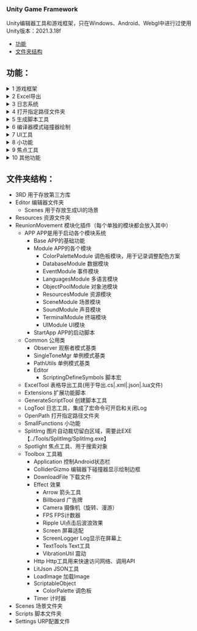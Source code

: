 ### Unity Game Framework
Unity编辑器工具和游戏框架，只在Windows、Android、Webgl中进行过使用<br>
Unity版本：2021.3.18f<br>

- [功能](#Function)
- [文件夹结构](#FolderStructure)

## 功能：<a name="Function"></a>
<details>
<summary>1 游戏框架</summary>
<br>
其中包含了以下模块<br>
- 数据模块<br>
- 事件模块<br>
- 多语言模块<br>
- 对象池模块<br>
- 资源模块<br>
- 场景模块<br>
- 声音模块<br>
- 终端模块<br>
- UI模块<br>
<br>
</details>
<details>
  
<summary>2 Excel导出</summary>
<br>
在指定的表格中的数据可以保存为以下格式文件<br>
- .cs<br>
- .xml<br>
- .json<br>
- .lua<br>
<br>

![inspector](https://github.com/JackeAstray/EditorTools/blob/main/Screenshot/%E5%B1%8F%E5%B9%95%E6%88%AA%E5%9B%BE%202023-09-11%20130523.png)
</details>

<details>
<summary>3 日志系统</summary>
<br>
  
![inspector](https://github.com/JackeAstray/EditorTools/blob/main/Screenshot/%E5%B1%8F%E5%B9%95%E6%88%AA%E5%9B%BE%202023-09-11%20130502.png)<br>
<br>
开启宏之后输入以下代码就可以使用，关闭宏之后日志就不会输出<br>
<br>
```csharp
Log.Debug("Hello Word");
Log.Info("Hello Word");
Log.Warning("Hello Word");
Log.Error("Hello Word");
Log.Fatal("Hello Word");
```
</details>

<details>
<summary>4 打开指定路径文件夹</summary>
<br>
该功能用于打开Unity的一些路径<br>
<br>
  
![inspector](https://github.com/JackeAstray/EditorTools/blob/main/Screenshot/%E5%B1%8F%E5%B9%95%E6%88%AA%E5%9B%BE%202023-09-11%20130517.png)
</details>

<details>
<summary>5 生成脚本工具</summary>
<br>
生成脚本工具使用说明<br>
1、输入要生成类的名称<br>
2、选择要生成的模板<br>
3、点击创建脚本即可<br>
【ReunionMovement\Editor\Resources\Txt】该路径用于存放模板<br>
<br>
  
![inspector](https://github.com/JackeAstray/EditorTools/blob/main/Screenshot/%E5%B1%8F%E5%B9%95%E6%88%AA%E5%9B%BE%202023-09-11%20130428.png)

</details>

<details>
<summary>6 编译器模式碰撞器绘制</summary>
<br>
启用PHYSICS宏（一般只用这个），后在编辑器视图可以看见碰撞器范围<br>
<br>

![inspector](https://github.com/JackeAstray/EditorTools/blob/main/Screenshot/%E5%B1%8F%E5%B9%95%E6%88%AA%E5%9B%BE%202023-09-11%20130511.png)
</details>

<details>
<summary>7 UI工具</summary>
<br>
UI工具使用说明<br>
1、输入要生成类的名称<br>
2、点击创建场景（创建的场景后缀为UIPlane的对象就是UI）<br>
2、点击创建脚本（创建一个UI类用于管理UI）<br>
3、点击绑定脚本（将创建的UI脚本绑定到UI上）<br>
4、将当前场景中的UI导出为预制体（该项在编辑完UI后，点击一次就可以将UI导出到指定路径，替换掉老的UI）<br>
<br>
  
![inspector](https://github.com/JackeAstray/EditorTools/blob/main/Screenshot/%E5%B1%8F%E5%B9%95%E6%88%AA%E5%9B%BE%202023-09-11%20130414.png)
</details>

<details>
<summary>8 小功能</summary>
<br>
包含的功能有给场景添加屏幕日志、给场景添加FPS、给场景选中的对象添加多语言用脚本、场景切换、修改版本号<br>
<br>

![inspector](https://github.com/JackeAstray/EditorTools/blob/main/Screenshot/%E5%B1%8F%E5%B9%95%E6%88%AA%E5%9B%BE%202023-09-11%20130336.png)
</details>

<details>
<summary>9 焦点工具</summary>
<br>
查找资源并将该资源设为焦点 快捷键Control + L<br>
<br>
  
![inspector](https://github.com/JackeAstray/EditorTools/blob/main/Screenshot/%E5%B1%8F%E5%B9%95%E6%88%AA%E5%9B%BE%202023-09-11%20130454.png)
</details>

<details>
<summary>10 其他功能</summary>
1、广告牌<br>
2、屏幕适配<br>
3、屏幕LOG<br>
4、计时器<br>
5、FPS<br>
6、震动（ios、android用）<br>
7、图片首次导入到指定文件夹自动替换类型<br>
8、图片自动裁剪留白<br>
9、单例模式父类<br>
10、扩展功能<br>
 - AsyncOperationExtensions<br>
 - ColorExtensions<br>
 - ComponentExtensions<br>
 - EngineExtensions<br> 
 - EngineToolExtensions<br>
 - FindExtensions<br>
 - GameObjectExtensions<br>
 - ResourcesExtensions<br>
 - TransformExtensions<br>
 - Vector3Extensions<br>
</details>


## 文件夹结构：<a name="FolderStructure"></a>
- 3RD                             用于存放第三方库<br>
- Editor                          编辑器文件夹<br>
  - Scenes                        用于存放生成UI的场景<br>
- Resources                       资源文件夹<br>
- ReunionMovement                 模块化插件（每个单独的模块都会放入其中）<br>
  - APP                           APP是用于启动各个模块系统<br>
    - Base                        APP的基础功能<br>
    - Module                      APP的各个模块<br>
      - ColorPaletteModule        调色板模块，用于记录调整配色方案<br>
      - DatabaseModule            数据模块<br>
      - EventModule               事件模块<br>
      - LanguagesModule           多语言模块<br>
      - ObjectPoolModule          对象池模块<br>
      - ResourcesModule           资源模块<br>
      - SceneModule               场景模块<br>
      - SoundModule               声音模块<br>
      - TerminalModule            终端模块<br>
      - UIModule                  UI模块<br>
    - StartApp                    APP的启动脚本<br>
  - Common                        公用类<br>
    - Observer                    观察者模式基类<br>
    - SingleToneMgr               单例模式基类<br>
    - PathUtils                   单例模式基类<br>
    - Editor                      <br>
      - ScriptingDefineSymbols    脚本宏<br>
  - ExcelTool                     表格导出工具(用于导出.cs|.xml|.json|.lua文件)<br>
  - Extensions                    扩展功能脚本<br>
  - GenerateScriptTool            创建脚本工具<br>
  - LogTool                       日志工具，集成了宏命令可开启和关闭Log<br>
  - OpenPath                      打开指定路径文件夹<br>
  - SmallFunctions                小功能<br>
  - SplitImg                      图片自动裁切留白区域，需要此EXE【../Tools/SplitImg/SplitImg.exe】<br>
  - Spotlight                     焦点工具、用于搜索对象<br>
  - Toolbox                       工具箱<br>
    - Application                 控制Android状态栏<br>
    - ColliderGizmo               编辑器下碰撞器显示绘制边框<br>
    - DownloadFile                下载文件<br>
    - Effect                      效果<br>
      - Arrow                     箭头工具<br>
      - Billboard                 广告牌<br>
      - Camera                    摄像机（旋转、漫游）<br>
      - FPS                       FPS计数器<br>
      - Ripple                    UI点击后波浪效果<br>
      - Screen                    屏幕适配<br>
      - ScreenLogger              Log显示在屏幕上<br>
      - TextTools                 Text工具<br>
      - VibrationUtil             震动<br>
    - Http                        Http工具用来快速访问网络、调用API<br>
    - LitJson                     JSON工具<br>
    - LoadImage                   加载Image<br>
    - ScriptableObject            <br>
      - ColorPalette              调色板<br>
    - Timer                       计时器<br>
- Scenes                          场景文件夹<br>
- Scripts                         脚本文件夹<br>
- Settings                        URP配置文件<br>
